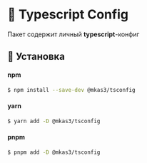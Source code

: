 # 🍄 Typescript Config

Пакет содержит личный **typescript**-конфиг

## 🚀 Установка

#### npm
```bash
$ npm install --save-dev @mkas3/tsconfig
```

#### yarn
```bash
$ yarn add -D @mkas3/tsconfig
```

#### pnpm
```bash
$ pnpm add -D @mkas3/tsconfig
```
